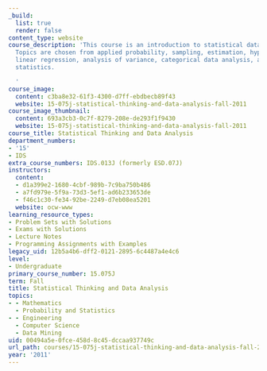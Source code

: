 ```yaml
---
_build:
  list: true
  render: false
content_type: website
course_description: 'This course is an introduction to statistical data analysis.
  Topics are chosen from applied probability, sampling, estimation, hypothesis testing,
  linear regression, analysis of variance, categorical data analysis, and nonparametric
  statistics.

  '
course_image:
  content: c3ba8e32-61f3-4300-d7ff-ebdbecb89f43
  website: 15-075j-statistical-thinking-and-data-analysis-fall-2011
course_image_thumbnail:
  content: 693a3cb3-0c7f-8279-208e-de293f1f9430
  website: 15-075j-statistical-thinking-and-data-analysis-fall-2011
course_title: Statistical Thinking and Data Analysis
department_numbers:
- '15'
- IDS
extra_course_numbers: IDS.013J (formerly ESD.07J)
instructors:
  content:
  - d1a399e2-1680-4cbf-989b-7c9ba750b486
  - a7fd979e-5f9a-73d3-5ef1-ad6b233653de
  - f46c1c30-fe34-92be-2249-d7eb08ea5201
  website: ocw-www
learning_resource_types:
- Problem Sets with Solutions
- Exams with Solutions
- Lecture Notes
- Programming Assignments with Examples
legacy_uid: 12b5a4b6-dff2-0121-2895-6c4487a4e4c6
level:
- Undergraduate
primary_course_number: 15.075J
term: Fall
title: Statistical Thinking and Data Analysis
topics:
- - Mathematics
  - Probability and Statistics
- - Engineering
  - Computer Science
  - Data Mining
uid: 00494a5e-0fce-458d-8c45-dccaa937749c
url_path: courses/15-075j-statistical-thinking-and-data-analysis-fall-2011
year: '2011'
---
```

